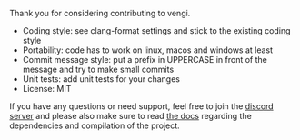 Thank you for considering contributing to vengi.

* Coding style: see clang-format settings and stick to the existing coding style
* Portability: code has to work on linux, macos and windows at least
* Commit message style: put a prefix in UPPERCASE in front of the message and try to make small commits
* Unit tests: add unit tests for your changes
* License: MIT

If you have any questions or need support, feel free to join the
[discord server](https://discord.gg/AgjCPXy) and please also make sure to
read [the docs](https://mgerhardy.github.io/vengi/) regarding the dependencies
and compilation of the project.

